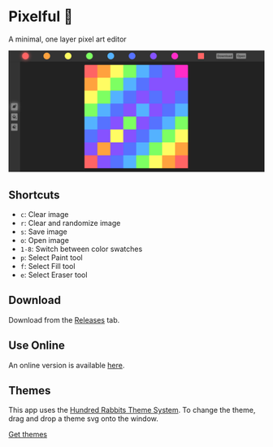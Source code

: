 # Pixelful 🎨

A minimal, one layer pixel art editor

![Screenshot of Pixelful](Assets/screenshot.png)

## Shortcuts

- `c`: Clear image
- `r`: Clear and randomize image
- `s`: Save image
- `o`: Open image
- `1-8`: Switch between color swatches
- `p`: Select Paint tool
- `f`: Select Fill tool
- `e`: Select Eraser tool

## Download

Download from the [Releases](https://github.com/jacobunknown/Pixelful/releases/latest) tab.

## Use Online

An online version is available [here]().

## Themes

This app uses the [Hundred Rabbits Theme System](https://github.com/hundredrabbits/Themes). To change the theme, drag and drop a theme svg onto the window.

[Get themes](https://github.com/hundredrabbits/Themes/tree/master/themes)